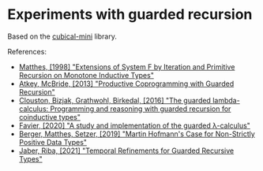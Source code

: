 # Experiments with guarded recursion

Based on the [cubical-mini](https://github.com/cmcmA20/cubical-mini/) library.

References:

* [Matthes, [1998] "Extensions of System F by Iteration and Primitive Recursion on Monotone Inductive Types"](https://www.irit.fr/~Ralph.Matthes/dissertation/matthesdiss.pdf)
* [Atkey, McBride, [2013] "Productive Coprogramming with Guarded Recursion"](https://bentnib.org/productive.pdf)
* [Clouston, Bizjak, Grathwohl, Birkedal, [2016] "The guarded lambda-calculus: Programming and reasoning with guarded recursion for coinductive types"](https://arxiv.org/abs/1606.09455)
* [Favier, [2020] "A study and implementation of the guarded λ-calculus"](https://monade.li/glam.pdf)
* [Berger, Matthes, Setzer, [2019] "Martin Hofmann's Case for Non-Strictly Positive Data Types"](https://hal.science/hal-02365814)
* [Jaber, Riba, [2021] "Temporal Refinements for Guarded Recursive Types"](https://hal.science/hal-02512655)